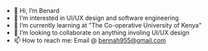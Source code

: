 - 👋 Hi, I’m Benard
- 👀 I’m interested in UI/UX design and software engineering
- 🌱 I’m currently learning at "The Co-operative University of Kenya"
- 💞️ I’m looking to collaborate on anything involing UI/UX design
- 📫 How to reach me:
  Email @ bennah955@gmail.com

<!---
bennah995/bennah995 is a ✨ special ✨ repository because its `README.md` (this file) appears on your GitHub profile.
You can click the Preview link to take a look at your changes.
--->
